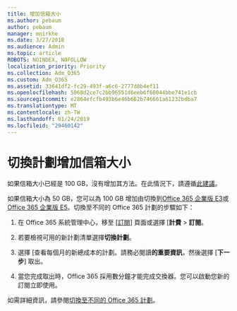 ```yaml
---
title: 增加信箱大小
ms.author: pebaum
author: pebaum
manager: mnirkhe
ms.date: 3/27/2018
ms.audience: Admin
ms.topic: article
ROBOTS: NOINDEX, NOFOLLOW
localization_priority: Priority
ms.collection: Adm_O365
ms.custom: Adm_O365
ms.assetid: 33641df2-fc29-493f-a6c6-2777d8b4ef11
ms.openlocfilehash: 5068d2ce7c2bb96551d6eeb6f60044bbe741e1cb
ms.sourcegitcommit: e2864efcfb493b6e46b662b746661a61232bdba7
ms.translationtype: MT
ms.contentlocale: zh-TW
ms.lasthandoff: 01/24/2019
ms.locfileid: "29460142"
---
```

# <a name="switch-plans-to-increase-mailbox-size"></a>切換計劃增加信箱大小

如果信箱大小已經是 100 GB，沒有增加其方法。在此情況下，請遵循[此建議](https://support.office.com/client/e57572ff-0ba7-4782-ba5d-cdac3142ea71)。 
  
如果信箱大小為 50 GB，您可以為 100 GB 增加由切換到[Office 365 企業版 E3](https://products.office.com/en-us/business/office-365-enterprise-e3-business-software)或[Office 365 企業版 E5](https://products.office.com/en-us/business/office-365-enterprise-e5-business-software)。切換至不同的 Office 365 計劃的步驟如下：
  
1. 在 Office 365 系統管理中心，移至 [[訂閱](https://go.microsoft.com/fwlink/p/?linkid=842054)] 頁面或選擇 [**計費** \> **訂閱**。
    
2. 若要檢視可用的新計劃清單選擇**切換計劃**。 
    
3. 選擇 [查看每個月的新總成本的計劃。請務必閱讀**的重要資訊**，然後選擇 [**下一步**] 取出。 
    
4. 當您完成取出時，Office 365 採用數分鐘才能完成交換器。您可以啟動您新的訂閱立即使用。
    
如需詳細資訊，請參閱[切換至不同的 Office 365 計劃](https://support.office.com/article/73318661-8f33-478b-bcc7-fb8d69dbb22a)。
  

